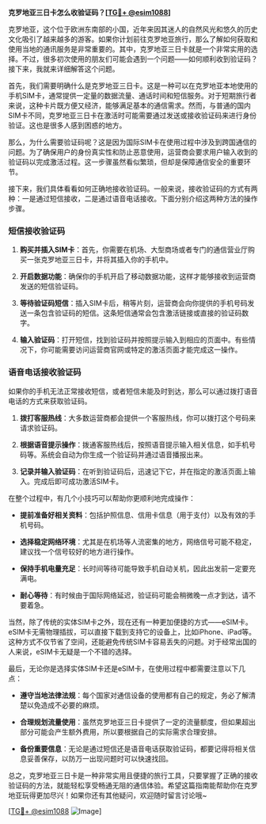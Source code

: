 **克罗地亚三日卡怎么收验证码？[[TG💪+ @esim1088](https://t.me/s/esim1088)]**

克罗地亚，这个位于欧洲东南部的小国，近年来因其迷人的自然风光和悠久的历史文化吸引了越来越多的游客。如果你计划前往克罗地亚旅行，那么了解如何获取和使用当地的通讯服务是非常重要的。其中，克罗地亚三日卡就是一个非常实用的选择。不过，很多初次使用的朋友们可能会遇到一个问题——如何顺利收到验证码？接下来，我就来详细解答这个问题。

首先，我们需要明确什么是克罗地亚三日卡。这是一种可以在克罗地亚本地使用的手机SIM卡，通常提供一定量的数据流量、通话时间和短信服务。对于短期旅行者来说，这种卡片既方便又经济，能够满足基本的通信需求。然而，与普通的国内SIM卡不同，克罗地亚三日卡在激活时可能需要通过发送或接收验证码来进行身份验证。这也是很多人感到困惑的地方。

那么，为什么需要验证码呢？这是因为国际SIM卡在使用过程中涉及到跨国通信的问题。为了确保用户的身份真实性和防止恶意使用，运营商会要求用户输入收到的验证码以完成激活过程。这一步骤虽然看似繁琐，但却是保障通信安全的重要环节。

接下来，我们具体看看如何正确地接收验证码。一般来说，接收验证码的方式有两种：一是通过短信接收，二是通过语音电话接收。下面分别介绍这两种方法的操作步骤。

### 短信接收验证码

1. **购买并插入SIM卡**：首先，你需要在机场、大型商场或者专门的通信营业厅购买一张克罗地亚三日卡，并将其插入你的手机中。
   
2. **开启数据功能**：确保你的手机开启了移动数据功能，这样才能够接收到运营商发送的短信验证码。

3. **等待验证码短信**：插入SIM卡后，稍等片刻，运营商会向你提供的手机号码发送一条包含验证码的短信。这条短信通常会包含激活链接或直接的验证码数字。

4. **输入验证码**：打开短信，找到验证码并按照提示输入到相应的页面中。有些情况下，你可能需要访问运营商官网或特定的激活页面才能完成这一操作。

### 语音电话接收验证码

如果你的手机无法正常接收短信，或者短信未能及时到达，那么可以通过拨打语音电话的方式来获取验证码。

1. **拨打客服热线**：大多数运营商都会提供一个客服热线，你可以拨打这个号码来请求验证码。

2. **根据语音提示操作**：拨通客服热线后，按照语音提示输入相关信息，如手机号码等。系统会自动为你生成一个验证码并通过语音播报出来。

3. **记录并输入验证码**：在听到验证码后，迅速记下它，并在指定的激活页面上输入。完成后即可成功激活SIM卡。

在整个过程中，有几个小技巧可以帮助你更顺利地完成操作：

- **提前准备好相关资料**：包括护照信息、信用卡信息（用于支付）以及有效的手机号码。
  
- **选择稳定网络环境**：尤其是在机场等人流密集的地方，网络信号可能不稳定，建议找一个信号较好的地方进行操作。

- **保持手机电量充足**：长时间等待可能导致手机自动关机，因此出发前一定要充满电。

- **耐心等待**：有时候由于国际网络延迟，验证码可能会稍微晚一点才到达，请不要着急。

当然，除了传统的实体SIM卡之外，现在还有一种更加便捷的方式——eSIM卡。eSIM卡无需物理插拔，可以直接下载到支持它的设备上，比如iPhone、iPad等。这种方式不仅节省了空间，还能避免传统SIM卡容易丢失的问题。对于经常出国的人来说，eSIM卡无疑是一个不错的选择。

最后，无论你是选择实体SIM卡还是eSIM卡，在使用过程中都需要注意以下几点：

- **遵守当地法律法规**：每个国家对通信设备的使用都有自己的规定，务必了解清楚以免造成不必要的麻烦。
  
- **合理规划流量使用**：虽然克罗地亚三日卡提供了一定的流量额度，但如果超出部分可能会产生额外费用，所以要根据自己的实际需求合理安排。

- **备份重要信息**：无论是通过短信还是语音电话获取验证码，都要记得将相关信息妥善保存，以防万一出现问题时可以快速找回。

总之，克罗地亚三日卡是一种非常实用且便捷的旅行工具，只要掌握了正确的接收验证码的方法，就能轻松享受畅通无阻的通信体验。希望这篇指南能帮助你在克罗地亚玩得更加尽兴！如果你还有其他疑问，欢迎随时留言讨论哦~

[[TG💪+ @esim1088](https://t.me/s/esim1088) ![Image](https://i.postimg.cc/4NQfJmqS/Snipaste-2025-05-13-00-14-12.png)]